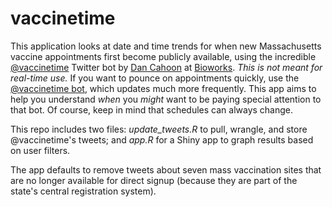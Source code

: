 # vaccinetime

This application looks at date and time trends for when new Massachusetts vaccine appointments first become publicly available, using the incredible [@vaccinetime]( https://twitter.com/vaccinetime) Twitter bot by [Dan Cahoon](https://twitter.com/dpcahoon) at [Bioworks](https://twitter.com/dpcahoon). _This is not meant for real-time use._ If you want to pounce on appointments quickly, use the [@vaccinetime bot]( https://twitter.com/vaccinetime), which updates much more frequently. This app aims to help you understand _when_ you _might_ want to be paying special attention to that bot. Of course, keep in mind that schedules can always change.

This repo includes two files: _update_tweets.R_ to pull, wrangle, and store @vaccinetime's tweets; and _app.R_ for a Shiny app to graph results based on user filters.

The app defaults to remove tweets about seven mass vaccination sites that are no longer available for direct signup (because they are part of the state's central registration system).
